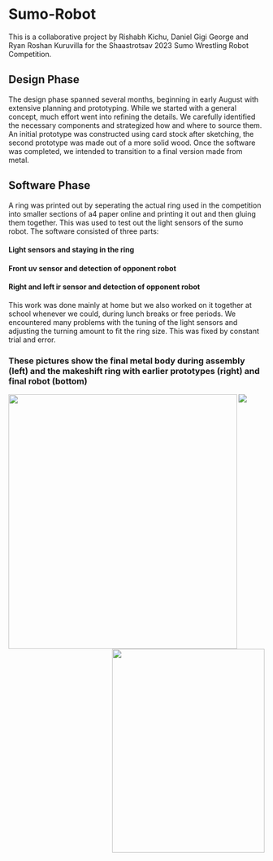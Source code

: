 # Sumo-Robot
This is a collaborative project by Rishabh Kichu, Daniel Gigi George and Ryan Roshan Kuruvilla for the Shaastrotsav 2023 Sumo Wrestling Robot Competition.

## Design Phase
The design phase spanned several months, beginning in early August with extensive planning and prototyping. While we started with a general concept, much effort went into refining the details. We carefully identified the necessary components and strategized how and where to source them. An initial prototype was constructed using card stock after sketching, the second prototype was made out of a more solid wood. Once the software was completed, we intended to transition to a final version made from metal.

## Software Phase
A ring was printed out by seperating the actual ring used in the competition into smaller sections of a4 paper online and printing it out and then gluing them together. This was used to test out the light sensors of the sumo robot.
The software consisted of three parts: 

#### Light sensors and staying in the ring
#### Front uv sensor and detection of opponent robot
#### Right and left ir sensor and detection of opponent robot

This work was done mainly at home but we also worked on it together at school whenever we could, during lunch breaks or free periods. We encountered many problems with the tuning of the light sensors and adjusting the turning amount to fit the ring size. This was fixed by constant trial and error. 
### These pictures show the final metal body during assembly (left) and the makeshift ring with earlier prototypes (right) and final robot (bottom)

<img align="left" width="450" height="500" src="https://github.com/user-attachments/assets/7d1f7198-7acf-4b21-9cfd-e06538430931">
<img align="right" width="300" height="400" src="https://github.com/user-attachments/assets/5fefda5b-0fc3-470b-b882-de4f935bb370">
<img src="https://github.com/user-attachments/assets/209ddb58-65da-45b9-a1c2-b5ed3b2cb44a">
